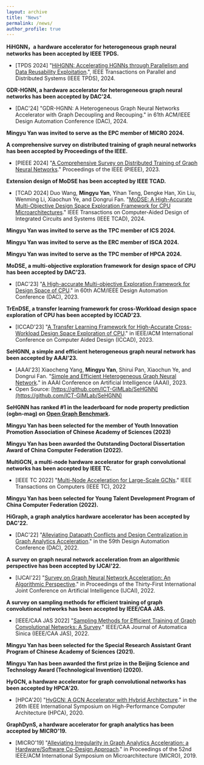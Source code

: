 ```yaml
---
layout: archive
title: "News"
permalink: /news/
author_profile: true
---
```


**HiHGNN，a hardware accelerator for heterogeneous graph neural networks has been accepted by IEEE TPDS.**
* [TPDS 2024] "[HiHGNN: Accelerating HGNNs through Parallelism and Data Reusability Exploitation](https://arxiv.org/pdf/2307.12765).", IEEE Transactions on Parallel and Distributed Systems (IEEE TPDS), 2024.

**GDR-HGNN, a hardware accelerator for heterogeneous graph neural networks has been accepted by DAC'24.**
* [DAC'24] "GDR-HGNN: A Heterogeneous Graph Neural Networks Accelerator with Graph Decoupling and Recouping." in 61th ACM/IEEE Design Automation Conference (DAC), 2024.

**Mingyu Yan was invited to serve as the EPC member of MICRO 2024.**

**A comprehensive survey on distributed training of graph neural networks has been accepted by Proceedings of the IEEE.**
* [PIEEE 2024] "[A Comprehensive Survey on Distributed Training of Graph Neural Networks](https://ieeexplore.ieee.org/abstract/document/10348966/)." Proceedings of the IEEE (PIEEE), 2023.

**Extension design of MoDSE has been accepted by IEEE TCAD.**
* [TCAD 2024] Duo Wang, **Mingyu Yan**, Yihan Teng, Dengke Han, Xin Liu, Wenming Li, Xiaochun Ye, and Dongrui Fan. "[MoDSE: A High-Accurate Multi-Objective Design Space Exploration Framework for CPU Microarchitectures](https://ieeexplore.ieee.org/abstract/document/10345735)." IEEE Transactions on Computer-Aided Design of Integrated Circuits and Systems (IEEE TCAD), 2024.

**Mingyu Yan was invited to serve as the TPC member of ICS 2024.**

**Mingyu Yan was invited to serve as the ERC member of ISCA 2024.**

**Mingyu Yan was invited to serve as the TPC member of HPCA 2024.**




**MoDSE, a multi-objective exploration framework for design space of CPU has been accepted by DAC'23.**
* [DAC'23] "[A High-accurate Multi-objective Exploration Framework for Design Space of CPU](https://ieeexplore.ieee.org/abstract/document/10247790/)." in 60th ACM/IEEE Design Automation Conference (DAC), 2023.

**TrEnDSE, a transfer learning framework for cross-Workload design space exploration of CPU has been accepted by ICCAD'23.**
* [ICCAD'23] "[A Transfer Learning Framework for High-Accurate Cross-Workload Design Space Exploration of CPU](https://ieeexplore.ieee.org/abstract/document/10323840/)." in IEEE/ACM International Conference on Computer Aided Design (ICCAD), 2023.

**SeHGNN, a simple and efficient heterogeneous graph neural network has been accepted by AAAI'23.**
* [AAAI'23] Xiaocheng Yang, **Mingyu Yan**, Shirui Pan, Xiaochun Ye, and Dongrui Fan. "[Simple and Efficient Heterogeneous Graph Neural Network](https://ojs.aaai.org/index.php/AAAI/article/view/26283)." in AAAI Conference on Artificial Intelligence (AAAI), 2023.
* Open Source: [https://github.com/ICT-GIMLab/SeHGNN](https://github.com/ICT-GIMLab/SeHGNN)

**SeHGNN has ranked #1 in the leaderboard for node property prediction (ogbn-mag) on [Open Graph Benchmark](https://ogb.stanford.edu).**
  
**Mingyu Yan has been selected for the member of Youth Innovation Promotion Association of Chinese Academy of Sciences (2023)**

**Mingyu Yan has been awarded the Outstanding Doctoral Dissertation Award of China Computer Federation (2022).**

**MultiGCN, a multi-node hardware accelerator for graph convolutional networks has been accepted by IEEE TC.**
* [IEEE TC 2022] "[Multi-Node Acceleration for Large-Scale GCNs](https://ieeexplore.ieee.org/abstract/document/9893364/)." IEEE Transactions on Computers (IEEE TC), 2022

**Mingyu Yan has been selected for Young Talent Development Program of China Computer Federation (2022).**

**HiGraph, a graph analytics hardware accelerator has been accepted by DAC'22.**
* [DAC'22] "[Alleviating Datapath Conflicts and Design Centralization in Graph Analytics Acceleration](https://dl.acm.org/doi/abs/10.1145/3489517.3530524)." in the 59th Design Automation Conference (DAC), 2022.

**A survey on graph neural network acceleration from an algorithmic perspective has been accepted by IJCAI'22.**
* [IJCAI'22] "[Survey on Graph Neural Network Acceleration: An Algorithmic Perspective](https://arxiv.org/abs/2202.04822)." in Proceedings of the Thirty-First International Joint Conference on Artificial Intelligence (IJCAI), 2022.

**A survey on sampling methods for efficient training of graph convolutional networks has been accepted by IEEE/CAA JAS.**
* [IEEE/CAA JAS 2022] "[Sampling Methods for Efficient Training of Graph Convolutional Networks: A Survey](https://ieeexplore.ieee.org/abstract/document/9601152/)." IEEE/CAA Journal of Automatica Sinica (IEEE/CAA JAS), 2022.


**Mingyu Yan has been selected for the Special Research Assistant Grant Program of Chinese Academy of Sciences (2021).**

**Mingyu Yan has been awarded the first prize in the Beijing Science and Technology Award (Technological Invention) (2020).**

**HyGCN, a hardware accelerator for graph convolutional networks has been accepted by HPCA'20.**
* [HPCA'20] "[HyGCN: A GCN Accelerator with Hybrid Architecture](https://ieeexplore.ieee.org/abstract/document/9065592/)." in the 26th IEEE International Symposium on High-Performance Computer Architecture (HPCA), 2020.

**GraphDynS, a hardware accelerator for graph analytics has been accepted by MICRO'19.**    
* [MICRO'19] "[Alleviating Irregularity in Graph Analytics Acceleration: a Hardware/Software Co-Design Approach](https://dl.acm.org/doi/abs/10.1145/3352460.3358318)." in Proceedings of the 52nd IEEE/ACM International Symposium on Microarchitecture (MICRO), 2019.
